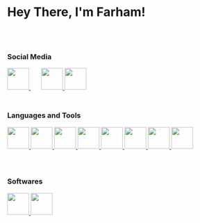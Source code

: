 # Hey There, I'm Farham!

  <br>
  <br>

### Social Media

  <a href="https://www.instagram.com/the.farham" target="_blank">
    <img src="https://www.cdnlogo.com/logos/i/92/instagram.svg" width="50" height="50" style="margin: 0 0 9px 0;"/>
  </a>
   &nbsp &nbsp  &nbsp
  <a href="https://github.com/Farham-Zaker" target="_blank">
    <img src="https://img.icons8.com/3d-fluency/94/null/github.png" width="50"  height="50" style="margin: 0 0 9px 0;"/>
  </a>
  <a href="https://www.linkedin.com/in/farham-zaker/" target="_blank">
    <img src="https://www.cdnlogo.com/logos/l/66/linkedin-icon.svg" width="50" height="50" style="margin: 0 0 9px 0;"/>
  </a>
<br />
<br />

### Languages and Tools

<div >
   <a href="https://developer.mozilla.org/en-US/docs/Web/JavaScript" target="_blank">
      <img src="https://www.cdnlogo.com/logos/j/33/javascript.svg" width="50" height="50" style="margin: 0 0 9px 0;"/>
    <a href="https://www.typescriptlang.org/" target="_blank"> 
      <img src="https://www.cdnlogo.com/logos/t/14/typescript.svg" width="50" height="50" style="margin: 0 0 9px 0;"/>
    <a href="https://nodejs.org/" target="_blank">
      <img src="https://www.cdnlogo.com/logos/n/94/nodejs-icon.svg" width="50" height="50" style="margin: 0 0 9px 0;"/>
    <a href="https://www.mysql.com/" target="_blank">
      <img src="https://www.cdnlogo.com/logos/m/10/mysql.svg" width="50" height="50" style="margin: 0 0 9px 0;"/>
    </a>
    <a href="https://www.mongodb.com/" target="_blank">
      <img src="https://www.cdnlogo.com/logos/m/30/mongodb-icon.svg" width="50" height="50" style="margin: 0 0 9px 0;">
    </a>
    <a href="https://www.prisma.io/" target="_blank"> 
      <img src="https://www.cdnlogo.com/logos/p/25/prisma.svg" width="50" height="50" style="margin: 0 0 9px 0;"/>
    </a>
    <a href="https://git-scm.com/" target="_blank"> 
      <img src="https://www.cdnlogo.com/logos/g/15/git-icon.svg" width="50" height="50" style="margin: 0 0 9px 0;"/>
    <a href="https://github.com/" target="_blank"> 
      <img src="https://img.icons8.com/3d-fluency/94/null/github.png"  width="50" height="50" style="margin: 0 0 9px 0;"/>
    </a> 
  </div>
<br />
<br />

### Softwares

<div>
    <a href="https://code.visualstudio.com/" target="_blank">
      <img src="https://www.cdnlogo.com/logos/v/82/visual-studio-code.svg" width="50" height="50" style="margin: 0 0 9px 0;"/>
    </a>
    <a href="https://www.postman.com/" target="_blank"> 
      <img width="50" height="50" style="margin: 0 0 9px 0;" src="https://www.cdnlogo.com/logos/p/20/postman.svg"/>
    </a>
</div>
<br />
<br />

<br />
<br />
